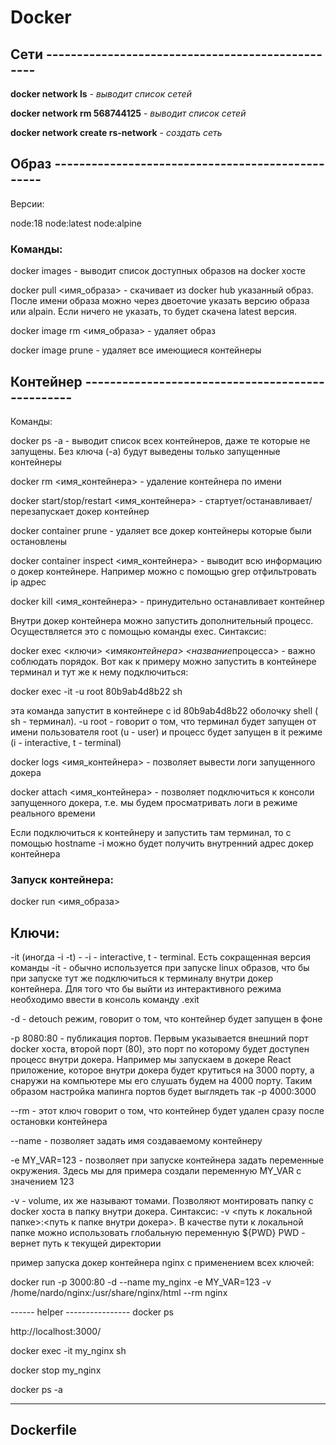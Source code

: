 # Docker

## Сети -------------------------------------------------

**docker network ls** - _выводит список сетей_

**docker network rm 568744125** - _выводит список сетей_

**docker network create rs-network** - _создать сеть_

## Образ -------------------------------------------------

Версии:

node:18
node:latest
node:alpine

### Команды:

docker images - выводит список доступных образов на docker хосте

docker pull <имя_образа> - скачивает из docker hub указанный образ. После имени образа можно через двоеточие указать версию образа или alpain. Если ничего не указать, то будет скачена latest версия.

docker image rm <имя_образа> - удаляет образ

docker image prune - удаляет все имеющиеся контейнеры

## Контейнер -------------------------------------------------

Команды:

docker ps -a - выводит список всех контейнеров, даже те которые не запущены. Без ключа (-a) будут выведены только запущенные контейнеры

docker rm <имя_контейнера> - удаление контейнера по имени

docker start/stop/restart <имя_контейнера> - стартует/останавливает/перезапускает докер контейнер

docker container prune - удаляет все докер контейнеры которые были остановлены

docker container inspect <имя_контейнера> - выводит всю информацию о докер контейнере. Например можно с помощью grep отфильтровать ip адрес

docker kill <имя_контейнера> - принудительно останавливает контейнер

Внутри докер контейнера можно запустить дополнительный процесс. Осуществляется это с помощью команды exec. Синтаксис:

docker exec <ключи> <имя*контейнера> <название*процесса> - важно соблюдать порядок. Вот как к примеру можно запустить в контейнере терминал и тут же к нему подключиться:

docker exec -it -u root 80b9ab4d8b22 sh

эта команда запустит в контейнере с id 80b9ab4d8b22 оболочку shell ( sh - терминал). -u root - говорит о том, что терминал будет запущен от имени пользователя root (u - user) и процесс будет запущен в it режиме (i - interactive, t - terminal)

docker logs <имя_контейнера> - позволяет вывести логи запущенного докера

docker attach <имя_контейнера> - позволяет подключиться к консоли запущенного докера, т.е. мы будем просматривать логи в режиме реального времени

Если подключиться к контейнеру и запустить там терминал, то с помощью hostname -i можно будет получить внутренний адрес докер контейнера

### Запуск контейнера:

docker run <имя_образа>

## Ключи:

-it (иногда -i -t) - -i - interactive, t - terminal. Есть сокращенная версия команды -it - обычно используется при запуске linux образов, что бы при запуске тут же подключиться к терминалу внутри докер контейнера. Для того что бы выйти из интерактивного режима необходимо ввести в консоль команду .exit

-d - detouch режим, говорит о том, что контейнер будет запущен в фоне

-p 8080:80 - публикация портов. Первым указывается внешний порт docker хоста, второй порт (80), это порт по которому будет доступен процесс внутри докера. Например мы запускаем в докере React приложение, которое внутри докера будет крутиться на 3000 порту, а снаружи на компьютере мы его слушать будем на 4000 порту. Таким образом настройка мапинга портов будет выглядеть так -p 4000:3000

--rm - этот ключ говорит о том, что контейнер будет удален сразу после остановки контейнера

--name - позволяет задать имя создаваемому контейнеру

-e MY_VAR=123 - позволяет при запуске контейнера задать переменные окружения. Здесь мы для примера создали переменную MY_VAR с значением 123

-v - volume, их же называют томами. Позволяют монтировать папку с docker хоста в папку внутри докера. Синтаксис: -v <путь к локальной папке>:<путь к папке внутри докера>. В качестве пути к локальной папке можно использовать глобальную переменную ${PWD} PWD - вернет путь к текущей директории

пример запуска докер контейнера nginx с применением всех ключей:

docker run -p 3000:80 -d --name my_nginx -e MY_VAR=123 -v /home/nardo/nginx:/usr/share/nginx/html --rm nginx

------ helper ----------------
docker ps

http://localhost:3000/

docker exec -it my_nginx sh

docker stop my_nginx

docker ps -a

---

## Dockerfile

